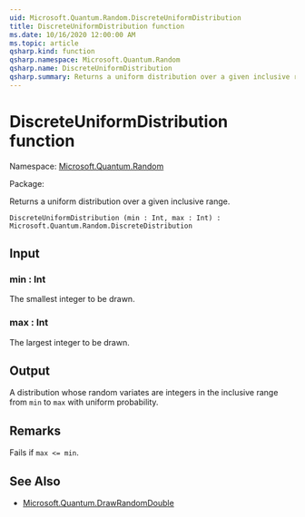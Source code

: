 ```yaml
---
uid: Microsoft.Quantum.Random.DiscreteUniformDistribution
title: DiscreteUniformDistribution function
ms.date: 10/16/2020 12:00:00 AM
ms.topic: article
qsharp.kind: function
qsharp.namespace: Microsoft.Quantum.Random
qsharp.name: DiscreteUniformDistribution
qsharp.summary: Returns a uniform distribution over a given inclusive range.
---
```


# DiscreteUniformDistribution function

Namespace: [Microsoft.Quantum.Random](xref:Microsoft.Quantum.Random)

Package: [](https://nuget.org/packages/)


Returns a uniform distribution over a given inclusive range.

```Q#
DiscreteUniformDistribution (min : Int, max : Int) : Microsoft.Quantum.Random.DiscreteDistribution
```


## Input

### min : Int

The smallest integer to be drawn.


### max : Int

The largest integer to be drawn.



## Output

A distribution whose random variates are integers in the inclusiverange from `min` to `max` with uniform probability.

## Remarks

Fails if `max <= min`.

## See Also

- [Microsoft.Quantum.DrawRandomDouble](xref:Microsoft.Quantum.DrawRandomDouble)